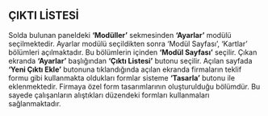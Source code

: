 
## ÇIKTI LİSTESİ 

Solda bulunan paneldeki **‘Modüller’** sekmesinden **‘Ayarlar’** modülü seçilmektedir. Ayarlar modülü seçildikten sonra ‘Modül Sayfası’, ‘Kartlar’ bölümleri açılmaktadır. Bu bölümlerin içinden **‘Modül Sayfası’** seçilir. Çıkan ekranda **‘Ayarlar’** başlığından **‘Çıktı Listesi’** butonu seçilir. Açılan sayfada **‘Yeni Çıktı Ekle’** butonuna tıklandığında açılan ekranda firmaların teklif formu gibi kullanmakta oldukları formlar sisteme **‘Tasarla’** butonu ile eklenmektedir. Firmaya özel form tasarımlarının oluşturulduğu bölümdür. Bu sayede çalışanların alıştıkları düzendeki formları kullanmaları sağlanmaktadır.